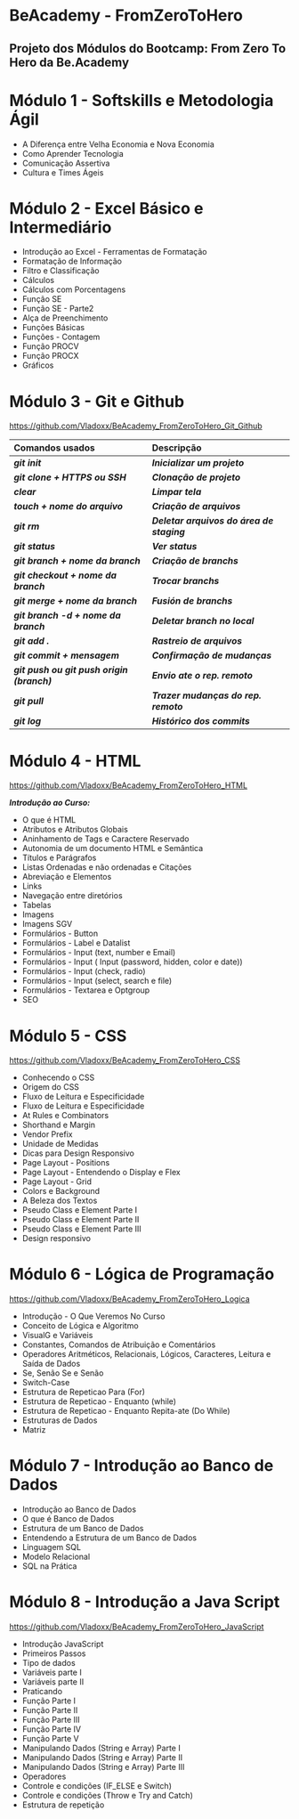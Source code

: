 # BeAcademy - FromZeroToHero

## Projeto dos Módulos do Bootcamp: From Zero To Hero da Be.Academy

# Módulo 1 - Softskills e Metodologia Ágil

* A Diferença entre Velha Economia e Nova Economia
* Como Aprender Tecnologia
* Comunicação Assertiva
* Cultura e Times Ágeis

# Módulo 2 - Excel Básico e Intermediário

* Introdução ao Excel - Ferramentas de Formatação
* Formatação de Informação
* Filtro e Classificação
* Cálculos
* Cálculos com Porcentagens
* Função SE
* Função SE - Parte2
* Alça de Preenchimento
* Funções Básicas
* Funções - Contagem
* Função PROCV
* Função PROCX
* Gráficos

# Módulo 3 - Git e Github

https://github.com/Vladoxx/BeAcademy_FromZeroToHero_Git_Github

__Comandos usados__                            | __Descripção__  
:--------------------------------------------- | :---------------------------------------------
*__git init__*                                 | *__Inicializar um projeto__*
*__git clone + HTTPS ou SSH__*                 | *__Clonação de projeto__*
*__clear__*                                    | *__Limpar tela__*
*__touch + nome do arquivo__*                  | *__Criação de arquivos__*
*__git rm__*                                   | *__Deletar arquivos do área de staging__*
*__git status__*                               | *__Ver status__*
*__git branch + nome da branch__*              | *__Criação de branchs__*
*__git checkout + nome da branch__*            | *__Trocar branchs__*
*__git merge + nome da branch__*               | *__Fusión de branchs__*
*__git branch -d + nome da branch__*           | *__Deletar branch no local__*
*__git add .__*                                | *__Rastreio de arquivos__*
*__git commit + mensagem__*                    | *__Confirmação de mudanças__*
*__git push ou git push origin (branch)__*     | *__Envio ate o rep. remoto__*
*__git pull__*                                 | *__Trazer mudanças do rep. remoto__*
*__git log__*                                  | *__Histórico dos commits__*

# Módulo 4 - HTML

https://github.com/Vladoxx/BeAcademy_FromZeroToHero_HTML

*__Introdução ao Curso:__*

* O que é HTML
* Atributos e Atributos Globais
* Aninhamento de Tags e Caractere Reservado
* Autonomia de um documento HTML e Semântica
* Títulos e Parágrafos
* Listas Ordenadas e não ordenadas e Citações
* Abreviação e Elementos
* Links
* Navegação entre diretórios
* Tabelas
* Imagens
* Imagens SGV
* Formulários - Button
* Formulários - Label e Datalist
* Formulários - Input (text, number e Email)
* Formulários - Input ( Input (password, hidden, color e date))
* Formulários - Input (check, radio)
* Formulários - Input (select, search e file)
* Formulários - Textarea e Optgroup
* SEO

# Módulo 5 - CSS

https://github.com/Vladoxx/BeAcademy_FromZeroToHero_CSS

* Conhecendo o CSS
* Origem do CSS
* Fluxo de Leitura e Especificidade
* Fluxo de Leitura e Especificidade
* At Rules e Combinators
* Shorthand e Margin
* Vendor Prefix
* Unidade de Medidas
* Dicas para Design Responsivo
* Page Layout - Positions
* Page Layout - Entendendo o Display e Flex
* Page Layout - Grid
* Colors e Background
* A Beleza dos Textos
* Pseudo Class e Element Parte I
* Pseudo Class e Element Parte II
* Pseudo Class e Element Parte III
* Design responsivo

# Módulo 6 - Lógica de Programação

https://github.com/Vladoxx/BeAcademy_FromZeroToHero_Logica

* Introdução - O Que Veremos No Curso
* Conceito de Lógica e Algoritmo
* VisualG e Variáveis
* Constantes, Comandos de Atribuição e Comentários
* Operadores Aritméticos, Relacionais, Lógicos, Caracteres, Leitura e Saída de Dados
* Se, Senão Se e Senão
* Switch-Case
* Estrutura de Repeticao Para (For)
* Estrutura de Repeticao - Enquanto (while)
* Estrutura de Repeticao - Enquanto Repita-ate (Do While)
* Estruturas de Dados
* Matriz

# Módulo 7 - Introdução ao Banco de Dados

* Introdução ao Banco de Dados
* O que é Banco de Dados
* Estrutura de um Banco de Dados
* Entendendo a Estrutura de um Banco de Dados
* Linguagem SQL
* Modelo Relacional
* SQL na Prática

# Módulo 8 - Introdução a Java Script

https://github.com/Vladoxx/BeAcademy_FromZeroToHero_JavaScript

* Introdução JavaScript
* Primeiros Passos
* Tipo de dados
* Variáveis parte I
* Variáveis parte II
* Praticando
* Função Parte I
* Função Parte II
* Função Parte III
* Função Parte IV
* Função Parte V
* Manipulando Dados (String e Array) Parte I
* Manipulando Dados (String e Array) Parte II
* Manipulando Dados (String e Array) Parte III
* Operadores
* Controle e condições (IF_ELSE e Switch)
* Controle e condições (Throw e Try and Catch)
* Estrutura de repetição


